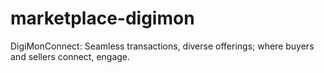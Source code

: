 # marketplace-digimon
DigiMonConnect: Seamless transactions, diverse offerings; where buyers and sellers connect, engage.
